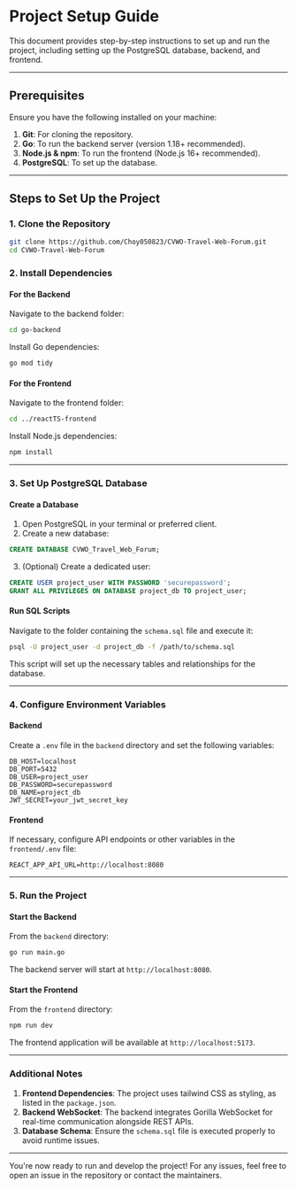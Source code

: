 # Project Setup Guide

This document provides step-by-step instructions to set up and run the project, including setting up the PostgreSQL database, backend, and frontend.

---

## Prerequisites

Ensure you have the following installed on your machine:

1. **Git**: For cloning the repository.
2. **Go**: To run the backend server (version 1.18+ recommended).
3. **Node.js & npm**: To run the frontend (Node.js 16+ recommended).
4. **PostgreSQL**: To set up the database.

---

## Steps to Set Up the Project

### 1. Clone the Repository

```bash
git clone https://github.com/Choy050823/CVWO-Travel-Web-Forum.git
cd CVWO-Travel-Web-Forum
```

### 2. Install Dependencies

#### For the Backend
Navigate to the backend folder:

```bash
cd go-backend
```

Install Go dependencies:

```bash
go mod tidy
```

#### For the Frontend
Navigate to the frontend folder:

```bash
cd ../reactTS-frontend
```

Install Node.js dependencies:

```bash
npm install
```

---

### 3. Set Up PostgreSQL Database

#### Create a Database
1. Open PostgreSQL in your terminal or preferred client.
2. Create a new database:

```sql
CREATE DATABASE CVWO_Travel_Web_Forum;
```

3. (Optional) Create a dedicated user:

```sql
CREATE USER project_user WITH PASSWORD 'securepassword';
GRANT ALL PRIVILEGES ON DATABASE project_db TO project_user;
```

#### Run SQL Scripts
Navigate to the folder containing the `schema.sql` file and execute it:

```bash
psql -U project_user -d project_db -f /path/to/schema.sql
```

This script will set up the necessary tables and relationships for the database.

---

### 4. Configure Environment Variables

#### Backend
Create a `.env` file in the `backend` directory and set the following variables:

```
DB_HOST=localhost
DB_PORT=5432
DB_USER=project_user
DB_PASSWORD=securepassword
DB_NAME=project_db
JWT_SECRET=your_jwt_secret_key
```

#### Frontend
If necessary, configure API endpoints or other variables in the `frontend/.env` file:

```
REACT_APP_API_URL=http://localhost:8080
```

---

### 5. Run the Project

#### Start the Backend
From the `backend` directory:

```bash
go run main.go
```

The backend server will start at `http://localhost:8080`.

#### Start the Frontend
From the `frontend` directory:

```bash
npm run dev
```

The frontend application will be available at `http://localhost:5173`.

---

### Additional Notes

1. **Frontend Dependencies**: The project uses tailwind CSS as styling, as listed in the `package.json`.
2. **Backend WebSocket**: The backend integrates Gorilla WebSocket for real-time communication alongside REST APIs.
3. **Database Schema**: Ensure the `schema.sql` file is executed properly to avoid runtime issues.

---

You're now ready to run and develop the project! For any issues, feel free to open an issue in the repository or contact the maintainers.

